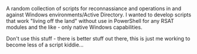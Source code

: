 A random collection of scripts for reconnassiance and operations in and against Windows environments/Active Directory. I wanted to develop scripts that work "living off the land" without use in PowerShell for any RSAT modules and the like - only native Windows capabilities.

Don't use this stuff - there is better stuff out there, this is just me working to become less of a script kiddie...

